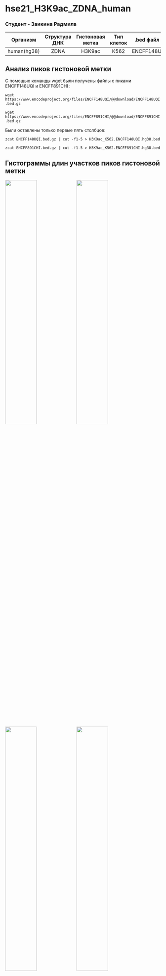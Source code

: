 # hse21_H3K9ac_ZDNA_human

### Cтудент - Заикина Радмила
| Организм      | Структура ДНК | Гистоновая метка | Тип клеток| .bed файл 1| .bed файл 2  |
| ------------- |:-------------:|:----------------:|:---------:|:----------:|:------------:|
| human(hg38)   | ZDNA          | H3K9ac           | K562      | ENCFF148UQI| ENCFF891CHI |

## Анализ пиков гистоновой метки

С помощью команды wget были получены файлы с пиками ENCFF148UQI и ENCFF891CHI :

`wget https://www.encodeproject.org/files/ENCFF148UQI/@@download/ENCFF148UQI.bed.gz` 

`wget https://www.encodeproject.org/files/ENCFF891CHI/@@download/ENCFF891CHI.bed.gz`

Были оставлены только первые пять столбцов:

`zcat ENCFF148UQI.bed.gz | cut -f1-5 > H3K9ac_K562.ENCFF148UQI.hg38.bed` 

`zcat ENCFF891CHI.bed.gz | cut -f1-5 > H3K9ac_K562.ENCFF891CHI.hg38.bed`

## Гистограммы длин участков пиков гистоновой метки

<p float="left">
  <img width="45%" src="https://github.com/zradmila/hse21_H3K9ac_ZDNA_human/blob/main/images/len_hist.H3K9ac_K562.ENCFF148UQI.hg38.png" />
  <img width="45%" src="https://github.com/zradmila/hse21_H3K9ac_ZDNA_human/blob/main/images/len_hist.H3K9ac_K562.ENCFF148UQI.hg19.png" />
</p>

<p float="left">
  <img width="45%" src="https://github.com/zradmila/hse21_H3K9ac_ZDNA_human/blob/main/images/len_hist.H3K9ac_K562.ENCFF891CHI.hg38.png" />
  <img width="45%" src="https://github.com/zradmila/hse21_H3K9ac_ZDNA_human/blob/main/images/len_hist.H3K9ac_K562.ENCFF891CHI.hg19.png" />
</p>

## Распредление длин пиков после фильтраци ( < 5000)

<p float="left">
  <img width="45%" src="https://github.com/zradmila/hse21_H3K9ac_ZDNA_human/blob/main/images/len_hist.H3K9ac_K562.ENCFF148UQI.hg19.png" />
  <img width="45%" src="https://github.com/zradmila/hse21_H3K9ac_ZDNA_human/blob/main/images/filter_peaks.H3K9ac_K562.ENCFF148UQI.hg19.filtered.hist.png" />
</p>

<p float="left">
  <img width="45%" src="https://github.com/zradmila/hse21_H3K9ac_ZDNA_human/blob/main/images/len_hist.H3K9ac_K562.ENCFF891CHI.hg19.png" />
  <img width="45%" src="https://github.com/zradmila/hse21_H3K9ac_ZDNA_human/blob/main/images/filter_peaks.H3K9ac_K562.ENCFF891CHI.hg19.filtered.hist.png" />
</p>

## Расположение пиков гистоновой метки H3K9ac относительно аннотироанных генов

<p float="left">
  <img width="45%" src="https://github.com/zradmila/hse21_H3K9ac_ZDNA_human/blob/main/images/chip_seeker.H3K9ac_K562.ENCFF148UQI.hg19.filtered.plotAnnoPie.png" />
  <img width="45%" src="https://github.com/zradmila/hse21_H3K9ac_ZDNA_human/blob/main/images/chip_seeker.H3K9ac_K562.ENCFF891CHI.hg19.filtered.plotAnnoPie.png" />
</p>

Объединяем файлы с пиками с помощью bedtools

`cat  *.filtered.bed  |   sort -k1,1 -k2,2n   |   bedtools merge   >  H3K9ac_K562.merge.hg19.bed`

Визуализируем в геномном браузере файлы с пиками и файл с объединенными пиками: 

`track visibility=dense name="ENCFF148UQI"  description="H3K9ac_K562.ENCFF148UQI.hg19.filtered.bed"
https://raw.githubusercontent.com/zradmila/hse21_H3K9ac_ZDNA_human/main/data/H3K9ac_K562.ENCFF148UQI.hg19.filtered.bed`

`track visibility=dense name="ENCFF891CHI"  description="H3K9ac_K562.ENCFF891CHI.hg19.filtered.bed"
https://raw.githubusercontent.com/zradmila/hse21_H3K9ac_ZDNA_human/main/data/H3K9ac_K562.ENCFF891CHI.hg19.filtered.bed`

`track visibility=dense name="ChIP_merge"  color=50,50,200   description="H3K9ас_K562.merge.hg19.bed"
https://raw.githubusercontent.com/zradmila/hse21_H3K9ac_ZDNA_human/main/data/H3K9ac_K562.merge.hg19.bed`

Убеждаемся в корректности работы bedtools:

<img alt="ex0" src="https://user-images.githubusercontent.com/49398049/121361021-954d6f00-c93d-11eb-918c-f4be5425020d.png">



## Анализ участков вторичной структуры ДНК
### Распределение длин участков вторичной структуры ДНК 

<img width="60%" src="https://github.com/zradmila/hse21_H3K9ac_ZDNA_human/blob/main/images/len_hist.DeepZ.png" />

### Расположение участков вторичной структуры относительно аннотированных генов

<img width="60%" src="https://github.com/zradmila/hse21_H3K9ac_ZDNA_human/blob/main/images/chip_seeker.DeepZ.plotAnnoPie.png" />

## Анализ пересечений гистоновой метки и структуры ДНК

Находим пересечения между гистоновой меткой и ZDNA

`bedtools intersect -a DeepZ.bed -b H3K9ac_K562.merge.hg19.bed > H3K9ac_K562.intersect_with_DeepZ.hg19.bed`

### Распределние длин участков пересечений

<img width="45%" src="https://github.com/zradmila/hse21_H3K9ac_ZDNA_human/blob/main/images/len_hist.H3K9ac_K562.intersect_with_DeepZ.hg19.png" />

### Визуализация в геномном браузере исходных участков структуры ДНК, а также их пересечения с гистоновой меткой

`track visibility=dense name="DeepZ"  color=0,200,0  description="DeepZ"
https://raw.githubusercontent.com/zradmila/hse21_H3K9ac_ZDNA_human/main/data/DeepZ.bed`

`track visibility=dense name="intersect_with_DeepZ"  color=200,0,0  description="H3K9ac_K562.intersect_with_DeepZ.bed"
https://raw.githubusercontent.com/zradmila/hse21_H3K9ac_ZDNA_human/main/data/H3K9ac_K562.intersect_with_DeepZ.hg19.bed`

Координаты: chr12:46,113,780-46,131,507 

<img alt="ex1" src="https://user-images.githubusercontent.com/49398049/121356735-cdeb4980-c939-11eb-96b4-69a35d2c7a9a.png">

Координаты: chr12:69,975,062-69,983,874

<img alt="ex2" src="https://user-images.githubusercontent.com/49398049/121357941-e4de6b80-c93a-11eb-945b-8060e2143dee.png">

[Ссылка](https://genome.ucsc.edu/s/Radmila%20Zaikina/H3K9ac_K562_DeepZ) на сохранную сессию

### Ассоциируем полученные пересечения с ближайшими генами

<img width="45%" src="https://github.com/zradmila/hse21_H3K9ac_ZDNA_human/blob/main/images/chip_seeker.H3K9ac_K562.intersect_with_DeepZ.hg19.plotAnnoPie.png" />

Всего [10120](https://github.com/zradmila/hse21_H3K9ac_ZDNA_human/blob/main/data/H3K9ac_K562.intersect_with_DeepZ.genes.txt) пиков, ассоциированных с генами, из них [6928](https://github.com/zradmila/hse21_H3K9ac_ZDNA_human/blob/main/data/H3K9ac_k562.intersect_with_DeepZ.genes_uniq.txt) уникальных

## GO-анализ

Был проведен GO-анализ для уникальных генов с использованием сайта http://pantherdb.org/ 

Общая информация 

<img width="948" alt="е" src="https://user-images.githubusercontent.com/49398049/121440585-d622a380-c990-11eb-8c0f-7086fdc5ee8d.png">

Наиболее значимые категории

<img width="946" alt="go_analysis" src="https://user-images.githubusercontent.com/49398049/121353676-c6767100-c936-11eb-944e-87e501aa780a.png">

Полный список категорий приведен [здесь](https://github.com/zradmila/hse21_H3K9ac_ZDNA_human/blob/main/data/pantherdb_GO_analysis.txt.txt)
